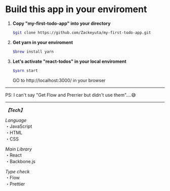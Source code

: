 # Build this app in your enviroment

1. **Copy "my-first-todo-app" into your directory**
    
    ```sh
    $git clone https://github.com/Zackeyuta/my-first-todo-app.git
    ```
    
2. **Get yarn in your enviroment**

    ```sh
    $brew install yarn
    ```
    
3. **Let's activate "react-todos" in your local enviroment**
    
    ```sh
    $yarn start
    ```
    GO to http://localhost:3000/ in your browser
    
***

PS: I can't say "Get Flow and Prerrier but didn't use them"....😅

***

***【Tech】***

*Language*  
・JavaScript  
・HTML  
・CSS  

*Main Library*  
・React  
・Backbone.js  

*Type check*  
・Flow  
・Prettier  

